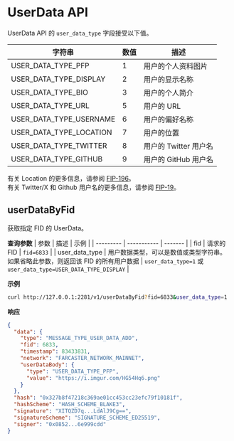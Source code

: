 # UserData API

UserData API 的 `user_data_type` 字段接受以下值。

| 字符串                  | 数值 | 描述                  |
| ----------------------- | ---- | --------------------- |
| USER_DATA_TYPE_PFP      | 1    | 用户的个人资料图片    |
| USER_DATA_TYPE_DISPLAY  | 2    | 用户的显示名称        |
| USER_DATA_TYPE_BIO      | 3    | 用户的个人简介        |
| USER_DATA_TYPE_URL      | 5    | 用户的 URL            |
| USER_DATA_TYPE_USERNAME | 6    | 用户的偏好名称        |
| USER_DATA_TYPE_LOCATION | 7    | 用户的位置            |
| USER_DATA_TYPE_TWITTER  | 8    | 用户的 Twitter 用户名 |
| USER_DATA_TYPE_GITHUB   | 9    | 用户的 GitHub 用户名  |

有关 Location 的更多信息，请参阅 [FIP-196](https://github.com/farcasterxyz/protocol/discussions/196)。  
有关 Twitter/X 和 Github 用户名的更多信息，请参阅 [FIP-19](https://github.com/farcasterxyz/protocol/discussions/199)。

## userDataByFid

获取指定 FID 的 UserData。

**查询参数**
| 参数 | 描述 | 示例 |
| --------- | ----------- | ------- |
| fid | 请求的 FID | `fid=6833` |
| user_data_type | 用户数据类型，可以是数值或类型字符串。如果省略此参数，则返回该 FID 的所有用户数据 | `user_data_type=1` 或 `user_data_type=USER_DATA_TYPE_DISPLAY` |

**示例**

```bash
curl http://127.0.0.1:2281/v1/userDataByFid?fid=6833&user_data_type=1
```

**响应**

```json
{
  "data": {
    "type": "MESSAGE_TYPE_USER_DATA_ADD",
    "fid": 6833,
    "timestamp": 83433831,
    "network": "FARCASTER_NETWORK_MAINNET",
    "userDataBody": {
      "type": "USER_DATA_TYPE_PFP",
      "value": "https://i.imgur.com/HG54Hq6.png"
    }
  },
  "hash": "0x327b8f47218c369ae01cc453cc23efc79f10181f",
  "hashScheme": "HASH_SCHEME_BLAKE3",
  "signature": "XITQZD7q...LdAlJ9Cg==",
  "signatureScheme": "SIGNATURE_SCHEME_ED25519",
  "signer": "0x0852...6e999cdd"
}
```
